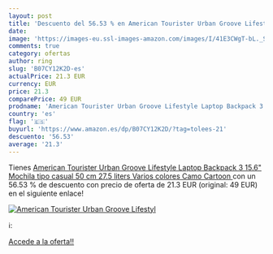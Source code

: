 ```yaml
---
layout: post
title: 'Descuento del 56.53 % en American Tourister Urban Groove Lifestyl'
date: 
image: 'https://images-eu.ssl-images-amazon.com/images/I/41E3CWgT-bL._SL200_.jpg'
comments: true
category: ofertas
author: ring
slug: 'B07CY12K2D-es'
actualPrice: 21.3 EUR
currency: EUR
price: 21.3
comparePrice: 49 EUR
prodname: 'American Tourister Urban Groove Lifestyle Laptop Backpack 3 15.6" Mochila tipo casual  50 cm  27.5 liters  Varios colores  Camo Cartoon '
country: 'es'
flag: '🇪🇸'
buyurl: 'https://www.amazon.es/dp/B07CY12K2D/?tag=tolees-21'
descuento: '56.53'
average: '21.3'
---
```


Tienes [American Tourister Urban Groove Lifestyle Laptop Backpack 3 15.6" Mochila tipo casual  50 cm  27.5 liters  Varios colores  Camo Cartoon ](https://www.amazon.es/dp/B07CY12K2D/?tag=tolees-21) con un 56.53 % de descuento con precio de oferta de 21.3 EUR (original: 49 EUR) en el siguiente enlace!

[![American Tourister Urban Groove Lifestyl](https://images-eu.ssl-images-amazon.com/images/I/41E3CWgT-bL._SL200_.jpg)](https://www.amazon.es/dp/B07CY12K2D/?tag=tolees-21)

ℹ️:


[Accede a la oferta!!](https://www.amazon.es/dp/B07CY12K2D/?tag=tolees-21)
